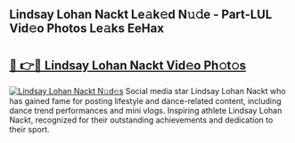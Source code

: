 ## Lindsay Lohan Nackt Le𝚊k𝚎d N𝚞𝚍e - Part-LUL Vid𝚎o Photos Le𝚊ks EeHax

# <h2><a href="http://fb0xm4.evod.top/?m=Lindsay+Lohan+Nackt">🔗 👉🔴 Lindsay Lohan Nackt Vid𝚎o Ph𝚘t𝚘s</a></h2>

[![Lindsay Lohan Nackt N𝚞d𝚎s](https://i.imgur.com/8V9OHl7.gif)](http://fb0xm4.evod.top/?m=Lindsay+Lohan+Nackt)
Social media star Lindsay Lohan Nackt who has gained fame for posting lifestyle and dance-related content, including dance trend performances and mini vlogs. Inspiring athlete Lindsay Lohan Nackt, recognized for their outstanding achievements and dedication to their sport. 
